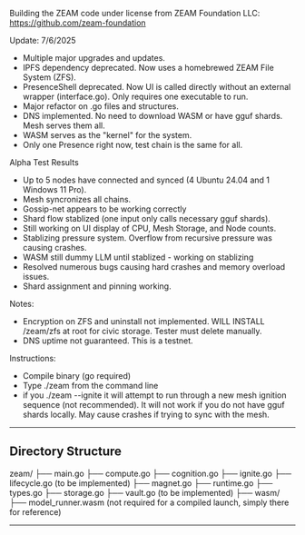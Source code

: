 Building the ZEAM code under license from ZEAM Foundation LLC: https://github.com/zeam-foundation

Update: 7/6/2025
- Multiple major upgrades and updates.
- IPFS dependency deprecated.  Now uses a homebrewed ZEAM File System (ZFS).
- PresenceShell deprecated.  Now UI is called directly without an external wrapper (interface.go).  Only requires one executable to run.
- Major refactor on .go files and structures.
- DNS implemented.  No need to download WASM or have gguf shards. Mesh serves them all.
- WASM serves as the "kernel" for the system.
- Only one Presence right now, test chain is the same for all.

Alpha Test Results
- Up to 5 nodes have connected and synced (4 Ubuntu 24.04 and 1 Windows 11 Pro).
- Mesh syncronizes all chains.
- Gossip-net appears to be working correctly
- Shard flow stablized (one input only calls necessary gguf shards).
- Still working on UI display of CPU, Mesh Storage, and Node counts.
- Stablizing pressure system.  Overflow from recursive pressure was causing crashes.
- WASM still dummy LLM until stablized - working on stablizing
- Resolved numerous bugs causing hard crashes and memory overload issues.
- Shard assignment and pinning working.

Notes:
- Encryption on ZFS and uninstall not implemented.  WILL INSTALL /zeam/zfs at root for civic storage.  Tester must delete manually.
- DNS uptime not guaranteed.  This is a testnet. 

Instructions:
- Compile binary (go required)
- Type ./zeam from the command line
- if you ./zeam --ignite it will attempt to run through a new mesh ignition sequence (not recommended).  It will not work if you do not have gguf shards locally.  May cause crashes if trying to sync with the mesh.  

---

## Directory Structure

zeam/
├── main.go
├── compute.go
├── cognition.go
├── ignite.go
├── lifecycle.go (to be implemented)
├── magnet.go
├── runtime.go
├── types.go
├── storage.go
├── vault.go (to be implemented)
├── wasm/
   ├── model_runner.wasm (not required for a compiled launch, simply there for reference)
   
---

